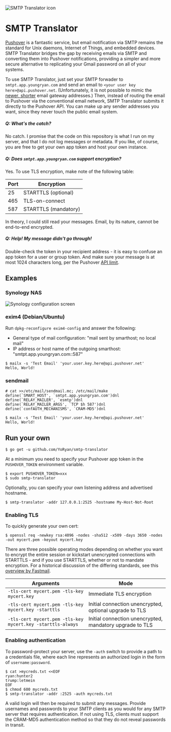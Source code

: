 ![SMTP Translator icon](https://raw.githubusercontent.com/wiki/YoRyan/smtp-translator/header_icon.png)

# SMTP Translator

[Pushover](https://pushover.net) is a fantastic service, but email notification via SMTP remains the standard for Unix daemons, Internet of Things, and embedded devices. SMTP Translator bridges the gap by receiving emails via SMTP and converting them into Pushover notifications, providing a simpler and more secure alternative to replicating your Gmail password on all of your systems.

To use SMTP Translator, just set your SMTP forwader to `smtpt.app.youngryan.com` and send an email to `<your user key here>@api.pushover.net`. (Unfortunately, it is not possible to mimic the [newer, shorter](https://blog.pushover.net/posts/new-e-mail-gateway-features) email gateway addresses.) Then, instead of routing the email to Pushover via the conventional email network, SMTP Translator submits it directly to the Pushover API. You can make up any sender addresses you want, since they never touch the public email system.

##### Q: What's the catch?

No catch. I promise that the code on this repository is what I run on my server, and that I do not log messages or metadata. If you like, of course, you are free to get your own app token and host your own instance.

##### Q: Does `smtpt.app.youngryan.com` support encryption?

Yes. To use TLS encryption, make note of the following table:

| Port | Encryption |
| --- | --- |
| 25 | STARTTLS (optional) |
| 465 | TLS-on-connect |
| 587 | STARTTLS (mandatory) |

In theory, I could still read your messages. Email, by its nature, cannot be end-to-end encrypted.

##### Q: Help! My message didn't go through!

Double-check the token in your recipient address - it is easy to confuse an app token for a user or group token. And make sure your message is at most 1024 characters long, per the Pushover [API limit](https://pushover.net/api#limits).

## Examples

### Synology NAS

![Synology configuration screen](https://raw.githubusercontent.com/wiki/YoRyan/smtp-translator/synology.jpg)

### exim4 (Debian/Ubuntu)

Run `dpkg-reconfigure exim4-config` and answer the following:

- General type of mail configuration: "mail sent by smarthost; no local mail"
- IP address or host name of the outgoing smarthost: "smtpt.app.youngryan.com::587"

```
$ mailx -s 'Test Email' 'your.user.key.here@api.pushover.net'
Hello, World!
```

### sendmail

```
# cat >>/etc/mail/sendmail.mc; /etc/mail/make
define(`SMART_HOST', `smtpt.app.youngryan.com')dnl
define(`RELAY_MAILER', `esmtp')dnl
define(`RELAY_MAILER_ARGS', `TCP $h 587')dnl
define(`confAUTH_MECHANISMS', `CRAM-MD5')dnl
```

```
$ mailx -s 'Test Email' 'your.user.key.here@api.pushover.net'
Hello, World!
```

## Run your own

```
$ go get -u github.com/YoRyan/smtp-translator
```

At a minimum you need to specify your Pushover app token in the `PUSHOVER_TOKEN` environment variable.

```
$ export PUSHOVER_TOKEN=xxx
$ sudo smtp-translator
```

Optionally, you can specify your own listening address and advertised hostname.

```
$ smtp-translator -addr 127.0.0.1:2525 -hostname My-Host-Not-Root
```

### Enabling TLS

To quickly generate your own cert:

```
$ openssl req -newkey rsa:4096 -nodes -sha512 -x509 -days 3650 -nodes -out mycert.pem -keyout mycert.key
```

There are three possible operating modes depending on whether you want to encrypt the entire session or kickstart unencrypted connections with STARTTLS - and if you use STARTTLS, whether or not to mandate encryption. For a historical discussion of the differing standards, see this [overview by Fastmail](https://www.fastmail.com/help/technical/ssltlsstarttls.html).

| Arguments | Mode |
| --- | --- |
| `-tls-cert mycert.pem -tls-key mycert.key` | Immediate TLS encryption |
| `-tls-cert mycert.pem -tls-key mycert.key -starttls` | Initial connection unencrypted, optional upgrade to TLS |
| `-tls-cert mycert.pem -tls-key mycert.key -starttls-always` | Initial connection unencrypted, mandatory upgrade to TLS |

### Enabling authentication

To password-protect your server, use the `-auth` switch to provide a path to a credentials file, where each line represents an authorized login in the form of `username:password`.

```
$ cat >mycreds.txt <<EOF
ryan:hunter2
trump:letmein
EOF
$ chmod 600 mycreds.txt
$ smtp-translator -addr :2525 -auth mycreds.txt
```

A valid login will then be required to submit any messages. Provide usernames and passwords to your SMTP clients as you would for any SMTP server that requires authentication. If not using TLS, clients must support the CRAM-MD5 authentication method so that they do not reveal passwords in transit.

